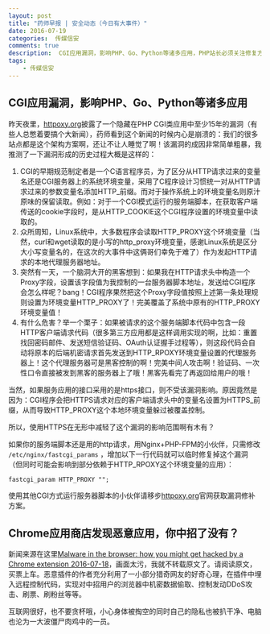 ```yaml
---  
layout: post  
title: "药师早报 | 安全动态（今日有大事件）"
date: 2016-07-19
categories:  传媒信安     
comments: true
description:  CGI应用漏洞，影响PHP、Go、Python等诸多应用，PHP站长必须关注修复方案。Chrome应用商店发现恶意应用，你中招了没有？
tags:
    - 传媒信安
---  
```

## CGI应用漏洞，影响PHP、Go、Python等诸多应用

昨天夜里，[httpoxy.org](https://httpoxy.org/)披露了一个隐藏在PHP CGI类应用中至少15年的漏洞（有些人总憋着要搞个大新闻），药师看到这个新闻的时候内心是崩溃的：我们的很多站点都是这个架构方案啊，还让不让人睡觉了啊！该漏洞的成因非常简单粗暴，我推测了一下漏洞形成的历史过程大概是这样的：


1. CGI的早期规范制定者是一个C语言程序员，为了区分从HTTP请求过来的变量名还是CGI服务器上的系统环境变量，采用了C程序设计习惯统一对从HTTP请求过来的参数变量名添加HTTP\_前缀。而对于操作系统上的环境变量名则原汁原味的保留读取。例如：对于一个CGI模式运行的服务端脚本，在获取客户端传送的cookie字段时，是从HTTP\_COOKIE这个CGI程序设置的环境变量中读取的。
2. 众所周知，Linux系统中，大多数程序会读取HTTP\_PROXY这个环境变量（当然，curl和wget读取的是小写的http\_proxy环境变量，感谢Linux系统是区分大小写变量名的，在这次的大事件中这俩哥们幸免于难了）作为发起HTTP请求的本地代理服务器地址。
3. 突然有一天，一个脑洞大开的黑客想到：如果我在HTTP请求头中构造一个Proxy字段，设置该字段值为我控制的一台服务器脚本地址，发送给CGI程序会怎么样呢？bang！CGI程序果然把这个Proxy字段值按照上述第一条处理规则设置为环境变量HTTP\_PROXY了！完美覆盖了系统中原有的HTTP\_PROXY环境变量值！
4. 有什么危害？举一个栗子：如果被请求的这个服务端脚本代码中包含一段HTTP客户端请求代码（很多第三方应用都是这样调用实现的啊，比如：重置找回密码邮件、发送短信验证码、OAuth认证握手过程等），则这段代码会自动将原本的后端机密请求首先发送到HTTP\_RPOXY环境变量设置的代理服务器上！这个代理服务器可是黑客控制的啊！完美中间人攻击啊！验证码、一次性口令直接被发到黑客的服务器上了哦！黑客先看完了再返回给用户的哦！



当然，如果服务应用的接口采用的是https接口，则不受该漏洞影响。原因竟然是因为：CGI程序会把HTTPS请求对应的客户端请求头中的变量名设置为HTTPS\_前缀，从而导致HTTP\_PROXY这个本地环境变量躲过被覆盖控制。

所以，使用HTTPS在无形中减轻了这个漏洞的影响范围啊有木有？

如果你的服务端脚本还是用的http请求，用Nginx+PHP-FPM的小伙伴，只需修改 ``/etc/nginx/fastcgi_params`` ，增加以下一行代码就可以临时修复掉这个漏洞（但同时可能会影响到部分依赖于HTTP_RPOXY这个环境变量的应用）：

```
fastcgi_param HTTP_PROXY "";
```

使用其他CGI方式运行服务器脚本的小伙伴请移步[httpoxy.org](https://httpoxy.org)官网获取漏洞修补方案。

## Chrome应用商店发现恶意应用，你中招了没有？

新闻来源在这里[Malware in the browser: how you might get hacked by a Chrome extension 2016-07-18](https://kjaer.io/extension-malware/)，画面太污，我就不转载原文了。请阅读原文，买票上车。恶意插件的作者充分利用了一小部分猎奇网友的好奇心理，在插件中埋入远程控制代码，实现对中招用户的浏览器中机密数据偷取、控制发动DDoS攻击、刷票、刷粉丝等等。

互联网很好，也不要贪杯哦，小心身体被掏空的同时自己的隐私也被扒干净、电脑也沦为一大波僵尸肉鸡中的一员。